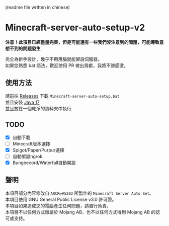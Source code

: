 (readme file written in chinese)
# Minecraft-server-auto-setup-v2
**注意！此項目已經盡量完善，但是可能還有一些我們沒注意到的問題，可能導致意想不到的問題發生**  
  
   
完全為新手設計，幾乎不用用腦就能架設伺服器。  
如果您熟悉 bat 語法，歡迎使用 PR 做出貢獻，我將不勝感激。
## 使用方法
請前往 [Releases](https://github.com/MagicTeaMC/Minecraft-server-auto-setup/releases/) 下載 `Minecraft-server-auto-setup.bat`  
並且安裝 [Java 17](https://github.com/adoptium/temurin17-binaries/releases/download/jdk-17.0.6%2B10/OpenJDK17U-jdk_x64_windows_hotspot_17.0.6_10.msi)  
並且放在一個乾淨的資料夾中執行
## TODO
- [x] 自動下載
- [ ] Minecraft版本選擇
- [x] Spigot/Paper/Purpur選擇
- [ ] 自動架設ngrok
- [x] Bungeecord/Waterfall自動架設
## 聲明
本項目部分內容修改自 `ARCRღ#5202` 所製作的 `Minecraft Server Auto Set`。  
本項目使用 GNU General Public License v3.0 許可證。  
本項目如果造成您的電腦產生任何問題，請自行負責。  
本項目不以任何方式隸屬於 Mojang AB，也不以任何方式得到 Mojang AB 的認可或支持。
